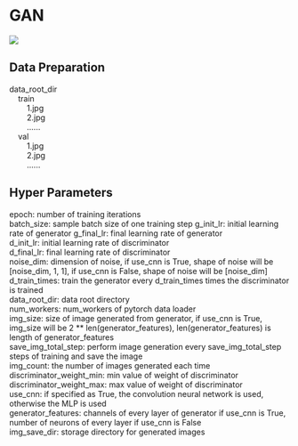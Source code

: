 # GAN
![](https://github.com/1991yuyang/GAN/blob/main/train_process.gif)
## Data Preparation  
data_root_dir  
&nbsp;&nbsp;&nbsp;&nbsp;train  
&nbsp;&nbsp;&nbsp;&nbsp;&nbsp;&nbsp;&nbsp;&nbsp;1.jpg  
&nbsp;&nbsp;&nbsp;&nbsp;&nbsp;&nbsp;&nbsp;&nbsp;2.jpg  
&nbsp;&nbsp;&nbsp;&nbsp;&nbsp;&nbsp;&nbsp;&nbsp;......  
&nbsp;&nbsp;&nbsp;&nbsp;val  
&nbsp;&nbsp;&nbsp;&nbsp;&nbsp;&nbsp;&nbsp;&nbsp;1.jpg  
&nbsp;&nbsp;&nbsp;&nbsp;&nbsp;&nbsp;&nbsp;&nbsp;2.jpg  
&nbsp;&nbsp;&nbsp;&nbsp;&nbsp;&nbsp;&nbsp;&nbsp;......  
## Hyper Parameters  
epoch: number of training iterations  
batch_size: sample batch size of one training step 
g_init_lr: initial learning rate of generator 
g_final_lr: final learning rate of generator  
d_init_lr: initial learning rate of discriminator  
d_final_lr: final learning rate of discriminator  
noise_dim: dimension of noise, if use_cnn is True, shape of noise will be [noise_dim, 1, 1], if use_cnn is False, shape of noise will be [noise_dim]  
d_train_times: train the generator every d_train_times times the discriminator is trained  
data_root_dir: data root directory  
num_workers: num_workers of pytorch data loader  
img_size: size of image generated from generator, if use_cnn is True, img_size will be 2 ** len(generator_features), len(generator_features) is length of generator_features  
save_img_total_step: perform image generation every save_img_total_step steps of training and save the image  
img_count: the number of images generated each time  
discriminator_weight_min: min value of weight of discriminator
discriminator_weight_max: max  value of weight of discriminator  
use_cnn: if specified as True, the convolution neural network is used, otherwise the MLP is used  
generator_features: channels of every layer of generator if use_cnn is True, number of neurons of every layer if use_cnn is False  
img_save_dir: storage directory for generated images
